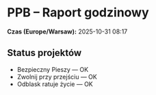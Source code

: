 # PPB – Raport godzinowy
**Czas (Europe/Warsaw):** 2025-10-31 08:17

## Status projektów
- Bezpieczny Pieszy — OK
- Zwolnij przy przejściu — OK
- Odblask ratuje życie — OK

